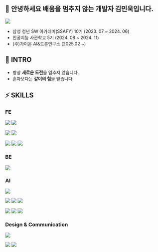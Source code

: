 ## 👋 안녕하세요 배움을 멈추지 않는 개발자 김민욱입니다.
<a href="https://handy-lunch-058.notion.site/7b9b39dba2ed480f80b90f13d4449c57?pvs=4"><img src="https://img.shields.io/badge/-Portfolio-000000?style=flat-square&logo=Notion&logoColor=white"/></a>  
- 삼성 청년 SW 아카데미(SSAFY) 10기 (2023. 07 ~ 2024. 06)
- 인공지능 사관학교 5기 (2024. 08 ~ 2024. 11)
- (주)가이온 AI&드론연구소 (2025.02 ~)

## 🤔 INTRO
- 항상 **새로운 도전**을 멈추지 않습니다.
- 혼자보다는 **같이의 힘**을 믿습니다.

## ⚡ SKILLS
### FE
![](https://img.shields.io/badge/Flutter-02569B?style=for-the-badge&logo=flutter&logoColor=white)
![](https://img.shields.io/badge/Dart-0175C2?style=for-the-badge&logo=dart&logoColor=white)

![](https://img.shields.io/badge/React-20232A?style=for-the-badge&logo=react&logoColor=61DAFB)
![](https://img.shields.io/badge/Vue.js-35495E?style=for-the-badge&logo=vue.js&logoColor=4FC08D)

![](https://img.shields.io/badge/CSS-239120?&style=for-the-badge&logo=css3&logoColor=white)
![](https://img.shields.io/badge/HTML-239120?style=for-the-badge&logo=html5&logoColor=white)
![](https://img.shields.io/badge/JavaScript-F7DF1E?style=for-the-badge&logo=JavaScript&logoColor=white)


### BE
![](https://img.shields.io/badge/Django-092E20?style=for-the-badge&logo=Django&logoColor=4FC08D)


### AI
![](https://img.shields.io/badge/Python-14354C?style=for-the-badge&logo=python&logoColor=white)

![](https://img.shields.io/badge/pytorch-EE4C2C?style=for-the-badge&logo=pytorch&logoColor=white)
![](https://img.shields.io/badge/keras-D00000?style=for-the-badge&logo=keras&logoColor=white)
![](https://img.shields.io/badge/TensorFlow-FF6F00?style=for-the-badge&logo=TensorFlow&logoColor=white)

![](https://img.shields.io/badge/pandas-150458?style=for-the-badge&logo=pandas&logoColor=white)
![](https://img.shields.io/badge/Numpy-013243?style=for-the-badge&logo=Numpy&logoColor=white)
![](https://img.shields.io/badge/opencv-5C3EE8?style=for-the-badge&logo=opencv&logoColor=white)


### Design & Communication
![](https://img.shields.io/badge/Figma-F24E1E?style=for-the-badge&logo=figma&logoColor=white)

![](https://img.shields.io/badge/Jira-0052CC?style=for-the-badge&logo=Jira&logoColor=white)
![](https://img.shields.io/badge/Mattermost-0058CC?style=for-the-badge&logo=Mattermost&logoColor=white)




<!--
<img align="center" width="300" src="https://github-readme-stats.vercel.app/api/top-langs/?username=minwookkim115&layout=compact&theme=dracula&langs_count=6&hide=java"/>
<img align="left" src="http://mazassumnida.wtf/api/v2/generate_badge?boj=minwookkim"/>
**minwookkim115/minwookkim115** is a ✨ _special_ ✨ repository because its `README.md` (this file) appears on your GitHub profile.

Here are some ideas to get you started:

- 🔭 I’m currently working on ...
- 🌱 I’m currently learning ...
- 👯 I’m looking to collaborate on ...
- 🤔 I’m looking for help with ...
- 💬 Ask me about ...
- 📫 How to reach me: ...
- 😄 Pronouns: ...
- ⚡ Fun fact: ...

-->
